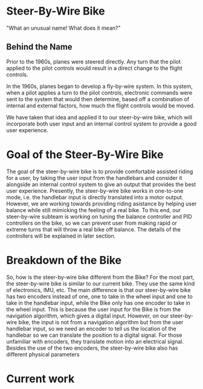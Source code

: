 # Steer-By-Wire Bike

"What an unusual name! What does it mean?" 

## Behind the Name

Prior to the 1960s, planes were steered directly. Any turn that the pilot applied to the pilot controls would result in a
direct change to the flight controls. 

In the 1960s, planes began to develop a fly-by-wire system. In this system, when a pilot applies a turn to the pilot controls,
electronic commands were sent to the system that would then determine, based off a combination of internal and external factors, how much the flight controls would be moved. 

We have taken that idea and applied it to our steer-by-wire bike, which will incorporate both user input and an internal control system to provide a good user experience.

# Goal of the Steer-By-Wire Bike

The goal of the steer-by-wire bike is to provide comfortable assisted riding for a user, by taking the user input from the handlebars and consider it alongside an internal control system to give an output that provides the best user experience.
Presently, the steer-by-wire bike works in one-to-one mode, i.e. the handlebar input is directly translated into a motor output. However, we are working towards providing riding asistance by helping user balance while still mimicking the feeling of a real bike.
To this end, our steer-by-wire subteam is working on tuning the balance controller and PID controllers on the bike, so we can prevent user from making rapid or extreme turns that will throw a real bike off balance. The details of the controllers will be explained in later section.

# Breakdown of the Bike

So, how is the steer-by-wire bike different from the Bike?
For the most part, the steer-by-wire bike is similar to our current bike. They use the same kind of electronics, IMU, etc. The main difference is that our steer-by-wire bike has two encoders instead of one, one to take in the wheel input and one to take in the handlebar input, while the Bike only has one encoder to take in the wheel input. This is because the user input for the Bike is from the navigation algorithm, which gives a digital input. However, on our steer-by-wire bike, the input is not from a navigation algorithm but from the user handlebar input, so we need an encoder to tell us the location of the handlebar so we can translate the position to a digital signal. For those unfamiliar with encoders, they translate motion into an electrical signal.
Besides the use of the two encoders, the steer-by-wire bike also has different physical parameters
# Current work
